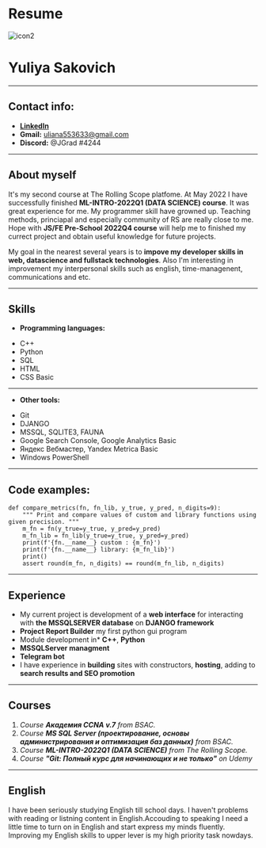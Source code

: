 # **Resume**
![icon2](https://img.icons8.com/small/512/user-male-circle.png "icon2")
# Yuliya Sakovich 
----
## Contact info:
  * **[LinkedIn](www.linkedin.com/in/uliana-grad)**
  * **Gmail:** uliana553633@gmail.com
  * **Discord:** @JGrad #4244

****
## About myself

It's my second course at The Rolling Scope platfome. At May 2022 I have successfully finished 
**ML-INTRO-2022Q1 (DATA SCIENCE) course**.  It was great experience for me. My programmer skill have growned up. Teaching methods, princiapal and especially community of RS are really close to me. Hope with **JS/FE Pre-School 2022Q4 course** will help me to finished my currect project and obtain useful knowledge for future projects.

My goal in the nearest several years is to **impove my developer skills in web, datascience and fullstack technologies**. Also I'm interesting in improvement my interpersonal skills such as english, time-managenent, communications and etc.

****
## Skills
* **Programming languages:**
 + C++
 + Python
 + SQL
 + HTML
 + CSS Basic

**** 
* **Other tools:**
 + Git
 + DJANGO
 + MSSQL, SQLITE3, FAUNA
 + Google Search Console, Google Analytics Basic
 + Яндекс Вебмастер, Yandex Metrica Basic
 + Windows PowerShell

**** 
## Code examples:

```
def compare_metrics(fn, fn_lib, y_true, y_pred, n_digits=9):
    """ Print and compare values of custom and library functions using given precision. """
    m_fn = fn(y_true=y_true, y_pred=y_pred)
    m_fn_lib = fn_lib(y_true=y_true, y_pred=y_pred)
    print(f'{fn.__name__} custom : {m_fn}')
    print(f'{fn.__name__} library: {m_fn_lib}')
    print()
    assert round(m_fn, n_digits) == round(m_fn_lib, n_digits)
```

**** 
## Experience

* My current project is development of a **web interface** for interacting with **the MSSQLSERVER database** on **DJANGO framework**
* **Project Report Builder** my first python gui program   
* Module development in* **C++**, **Python**
* **MSSQLServer managment**
* **Telegram bot**
* I have experience in **building** sites with constructors, **hosting**, adding to **search results and SEO promotion** 
 
****
## Courses

 1. _Course **Академия CCNA v.7** from BSAC._
 1. _Course **MS SQL Server (проектирование, основы администрирования и оптимизация баз данных)** from BSAC._
 1. _Course **ML-INTRO-2022Q1 (DATA SCIENCE)** from The Rolling Scope._  
 1. _Course **"Git: Полный курс для начинающих и не только"** on Udemy_
 
****
## English

I have been seriously studying English till school days. 
I haven't problems with reading or listning content in English.Accouding to speaking I need a little time to turn on in English and start express my minds fluently. 
Improving my English skills to upper lever is my high priority task nowdays. 
